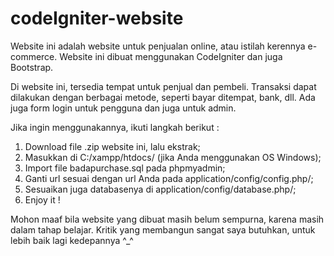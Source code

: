 # codeIgniter-website

Website ini adalah website untuk penjualan online, atau istilah kerennya e-commerce.
Website ini dibuat menggunakan CodeIgniter dan juga Bootstrap.

Di website ini, tersedia tempat untuk penjual dan pembeli.
Transaksi dapat dilakukan dengan berbagai metode, seperti bayar ditempat, bank, dll.
Ada juga form login untuk pengguna dan juga untuk admin.


Jika ingin menggunakannya, ikuti langkah berikut :
1. Download file .zip website ini, lalu ekstrak;
2. Masukkan di C:/xampp/htdocs/ (jika Anda menggunakan OS Windows);
3. Import file badapurchase.sql pada phpmyadmin;
4. Ganti url sesuai dengan url Anda pada application/config/config.php/;
5. Sesuaikan juga databasenya di application/config/database.php/;
6. Enjoy it !


Mohon maaf bila website yang dibuat masih belum sempurna, karena masih dalam tahap belajar.
Kritik yang membangun sangat saya butuhkan, untuk lebih baik lagi kedepannya ^_^
